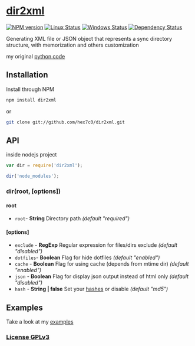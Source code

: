 # [dir2xml](http://supergiovane.tk/#/dir2xml)

[![NPM version](https://img.shields.io/npm/v/dir2xml.svg)](https://www.npmjs.com/package/dir2xml)
[![Linux Status](https://img.shields.io/travis/hex7c0/dir2xml.svg?label=linux)](https://travis-ci.org/hex7c0/dir2xml)
[![Windows Status](https://img.shields.io/appveyor/ci/hex7c0/dir2xml.svg?label=windows)](https://ci.appveyor.com/project/hex7c0/dir2xml)
[![Dependency Status](https://img.shields.io/david/hex7c0/dir2xml.svg)](https://david-dm.org/hex7c0/dir2xml)

Generating XML file or JSON object that represents a sync directory structure, with memorization and others customization

my original [python code](https://github.com/hex7c0/Dir2Xmlpy)

## Installation

Install through NPM

```bash
npm install dir2xml
```
or
```bash
git clone git://github.com/hex7c0/dir2xml.git
```

## API

inside nodejs project
```js
var dir = require('dir2xml');

dir('node_modules');
```

### dir(root, [options])

#### root

 - `root`- **String** Directory path *(default "required")*

#### [options]

 - `exclude` - **RegExp** Regular expression for files/dirs exclude *(default "disabled")*
 - `dotfiles`- **Boolean** Flag for hide dotfiles *(default "enabled")*
 - `cache` - **Boolean** Flag for using cache (depends from mtime dir) *(default "enabled")*
 - `json` - **Boolean** Flag for display json output instead of html only *(default "disabled")*
 - `hash` - **String | false** Set your [hashes](http://nodejs.org/api/crypto.html#crypto_crypto_gethashes) or disable *(default "md5")*

## Examples

Take a look at my [examples](examples)

### [License GPLv3](LICENSE)
